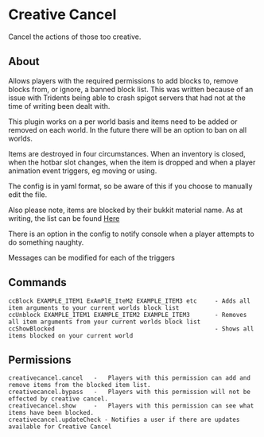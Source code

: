 
# Creative Cancel
Cancel the actions of those too creative.



## About
Allows players with the required permissions to add blocks to, remove blocks from, or ignore, a banned block list. This was written because of an issue with Tridents being able to crash spigot servers that had not at the time of writing been dealt with.

This plugin works on a per world basis and items need to be added or removed on each world. In the future there will be an option to ban on all worlds.

Items are destroyed in four circumstances. When an inventory is closed, when the hotbar slot changes, when the item is dropped and when a player animation event triggers, eg moving or using.

The config is in yaml format, so be aware of this if you choose to manually edit the file.

Also please note, items are blocked by their bukkit material name. As at writing, the list can be found [Here](https://hub.spigotmc.org/javadocs/bukkit/org/bukkit/Material.html)

There is an option in the config to notify console when a player attempts to do something naughty.

Messages can be modified for each of the triggers



## Commands
```
ccBlock EXAMPLE_ITEM1 ExAmPlE_IteM2 EXAMPLE_ITEM3 etc     - Adds all item arguments to your current worlds block list
ccUnblock EXAMPLE_ITEM1 EXAMPLE_ITEM2 EXAMPLE_ITEM3       - Removes all item arguments from your current worlds block list
ccShowBlocked                                             - Shows all items blocked on your current world
```


## Permissions
```
creativecancel.cancel   -   Players with this permission can add and remove items from the blocked item list.
creativecancel.bypass   -   Players with this permission will not be effected by creative cancel.
creativecancel.show     -   Players with this permission can see what items have been blocked.
creativecancel.updateCheck - Notifies a user if there are updates available for Creative Cancel
```

